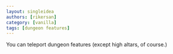 ```yaml
---
layout: singleidea
authors: [rikersan]
category: [vanilla]
tags: [dungeon features]
---
```

You can teleport dungeon features (except high altars, of course.)
